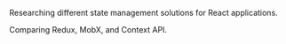 Researching different state management solutions for React applications.

Comparing Redux, MobX, and Context API.